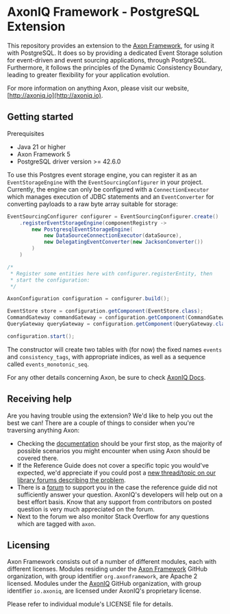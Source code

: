 # AxonIQ Framework - PostgreSQL Extension

This repository provides an extension to the [Axon Framework](https://github.com/AxonFramework/AxonFramework), for using
it with PostgreSQL. It does so by providing a dedicated Event Storage solution for event-driven and event sourcing
applications, through PostgreSQL. Furthermore, it follows the principles of the Dynamic Consistency Boundary, leading to
greater flexibility for your application evolution.

For more information on anything Axon, please visit our website, [http://axoniq.io](http://axoniq.io).

## Getting started

Prerequisites

* Java 21 or higher
* Axon Framework 5
* PostgreSQL driver version >= 42.6.0

To use this Postgres event storage engine, you can register it as an `EventStorageEngine` 
with the `EventSourcingConfigurer` in your project. Currently, the engine can only 
be configured with a `ConnectionExecutor` which manages execution of JDBC statements 
and an `EventConverter` for converting payloads to a raw byte array suitable for storage:

```java
EventSourcingConfigurer configurer = EventSourcingConfigurer.create()
    .registerEventStorageEngine(componentRegistry ->
        new PostgresqlEventStorageEngine(
            new DataSourceConnectionExecutor(dataSource),
            new DelegatingEventConverter(new JacksonConverter())
        )
    )

/*
 * Register some entities here with configurer.registerEntity, then
 * start the configuration:
 */

AxonConfiguration configuration = configurer.build();

EventStore store = configuration.getComponent(EventStore.class);
CommandGateway commandGateway = configuration.getComponent(CommandGateway.class);
QueryGateway queryGateway = configuration.getComponent(QueryGateway.class);

configuration.start();
```

The constructor will create two tables with (for now) the fixed names `events` and 
`consistency_tags`, with appropriate indices, as well as a sequence called `events_monotonic_seq`.

For any other details concerning Axon, be sure to check [AxonIQ Docs](https://docs.axoniq.io/home/).

## Receiving help

Are you having trouble using the extension?
We'd like to help you out the best we can!
There are a couple of things to consider when you're traversing anything Axon:

* Checking the [documentation](https://docs.axoniq.io/home/) should be your first stop,
  as the majority of possible scenarios you might encounter when using Axon should be covered there.
* If the Reference Guide does not cover a specific topic you would've expected,
  we'd appreciate if you could post
  a [new thread/topic on our library forums describing the problem](https://discuss.axoniq.io/c/26).
* There is a [forum](https://discuss.axoniq.io/) to support you in the case the reference guide did not sufficiently
  answer your question.
  AxonIQ's developers will help out on a best effort basis.
  Know that any support from contributors on posted question is very much appreciated on the forum.
* Next to the forum we also monitor Stack Overflow for any questions which are tagged with `axon`.

## Licensing

Axon Framework consists out of a number of different modules, each with different licenses. Modules residing under
the [Axon Framework](https://github.com/AxonFramework) GitHub organization, with group identifier `org.axonframework`,
are Apache 2 licensed. Modules under the [AxonIQ](https://github.com/AxonIQ) GitHub organization, with group identifier
`io.axoniq`, are licensed under AxonIQ's proprietary license.

Please refer to individual module's LICENSE file for details.
